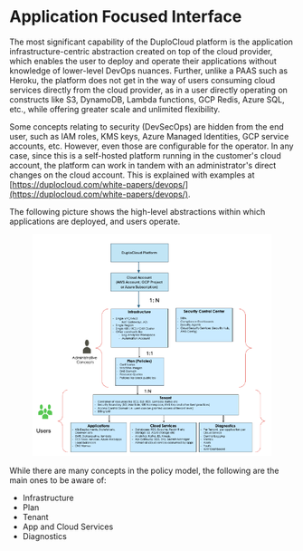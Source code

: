 # Application Focused Interface

The most significant capability of the DuploCloud platform is the application infrastructure-centric abstraction created on top of the cloud provider, which enables the user to deploy and operate their applications without knowledge of lower-level DevOps nuances. Further, unlike a PAAS such as Heroku, the platform does not get in the way of users consuming cloud services directly from the cloud provider, as in a user directly operating on constructs like S3, DynamoDB, Lambda functions, GCP Redis, Azure SQL, etc., while offering greater scale and unlimited flexibility.

Some concepts relating to security (DevSecOps) are hidden from the end user, such as IAM roles, KMS keys, Azure Managed Identities, GCP service accounts, etc. However, even those are configurable for the operator. In any case, since this is a self-hosted platform running in the customer's cloud account, the platform can work in tandem with an administrator's direct changes on the cloud account. This is explained with examples at [https://duplocloud.com/white-papers/devops/](https://duplocloud.com/white-papers/devops/).

The following picture shows the high-level abstractions within which applications are deployed, and users operate.



<figure><img src="../../.gitbook/assets/gad.png" alt=""><figcaption></figcaption></figure>

While there are many concepts in the policy model, the following are the main ones to be aware of:

* Infrastructure
* Plan
* Tenant
* App and Cloud Services
* Diagnostics
